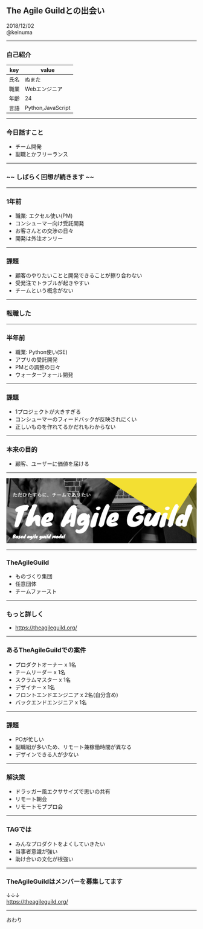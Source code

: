 ## The Agile Guildとの出会い

2018/12/02  
@keinuma

---

### 自己紹介

| key | value |
| --- | --- |
| 氏名 | ぬまた |
| 職業 | Webエンジニア |
| 年齢 | 24 |
| 言語 | Python,JavaScript |

---

### 今日話すこと
- チーム開発
- 副職とかフリーランス

---

### ~~ しばらく回想が続きます ~~

---

### 1年前
- 職業: エクセル使い(PM)
- コンシューマー向け受託開発
- お客さんとの交渉の日々
- 開発は外注オンリー

---

### 課題
- 顧客のやりたいことと開発できることが擦り合わない
- 受発注でトラブルが起きやすい
- チームという概念がない

---

### 転職した

---

### 半年前
- 職業: Python使い(SE)
- アプリの受託開発
- PMとの調整の日々
- ウォーターフォール開発

---

### 課題
- 1プロジェクトが大きすぎる
- コンシューマーのフィードバックが反映されにくい
- 正しいものを作れてるかだれもわからない

---

### 本来の目的
- 顧客、ユーザーに価値を届ける

---

![TAG](20181202_younger_mokumoku/assets/img/TAG.png)

---

### TheAgileGuild
- ものづくり集団
- 任意団体
- チームファースト

---

### もっと詳しく
- https://theagileguild.org/

---

### あるTheAgileGuildでの案件
- プロダクトオーナー x 1名
- チームリーダー x 1名
- スクラムマスター x 1名
- デザイナー x 1名
- フロントエンドエンジニア x 2名(自分含め)
- バックエンドエンジニア x 1名

---

### 課題
- POが忙しい
- 副職組が多いため、リモート兼稼働時間が異なる
- デザインできる人が少ない

---

### 解決策
- ドラッガー風エクササイズで思いの共有
- リモート朝会
- リモートモブプロ会

---

### TAGでは
- みんなプロダクトをよくしていきたい
- 当事者意識が強い
- 助け合いの文化が根強い

---

### TheAgileGuildはメンバーを募集してます
↓↓↓  
https://theagileguild.org/

---

おわり

